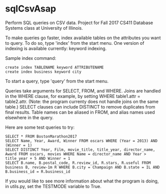 # sqlCsvAsap
Perform SQL queries on CSV data. Project for Fall 2017 CS411 Database Systems class at University of Illinois.

To make queries go faster, index available tables on the attributes you want to query. To do so, type 'index' from the start menu. One version of indexing is available currently: keyword indexing.

Sample index command:

    create index TABLENAME keyword ATTRIBUTENAME
    create index business keyword city

To start a query, type 'query' from the start menu.

Queries take arguments for SELECT, FROM, and WHERE. Joins are handled in the WHERE clause, for example, by setting WHERE table1.attr = table2.attr. (Note: the program currenty does not handle joins on the same table.) SELECT clauses can include DISTINCT to remove duplicates from final results. Table names can be aliased in FROM, and alias names used elsewhere in the query.

Here are some test queries to try:

    SELECT * FROM BostonMarathon2017
    SELECT Name, Year, Award, Winner FROM oscars WHERE (Year = 2013) AND (Winner = 1)
    SELECT DISTINCT Year, Film, movie_title, title_year, director_name, Award FROM oscars, movies WHERE Name = director_name AND Year > title_year + 5 AND Winner = 1
    SELECT B.name, B.postal_code, R.review_id, R.stars, R.useful FROM business B, review-1m R WHERE B.city = Champaign AND B.state = IL AND B.business_id = R.business_id


If you would like to see more information about what the program is doing, in utils.py, set the TESTMODE variable to True.
